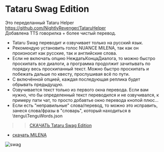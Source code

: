 # Tataru Swag Edition
Это переделанный Tataru Helper https://github.com/NightlyRevenger/TataruHelper </br>
Добавлена TTS говорилка + более чистый перевод.</br>

- Tataru Swag  переводит и озвучивает только на русский язык.</br>
- Рекомендую установить голос NUANCE MILENA, так как он произносит как русские, так и английские слова.</br>
- Если не включать опцию НеждатьКонцаДиалога, то можно быстро проскипать все диалоги, а программа продолжит зачитывать по порядку весь проскипанный текст. Можно быстро проскипать и побежать дальше по квесту, прослушивая всё по пути.</br>
- С включённой опцией, каждая последующая реплика будет обрывать предыдущую.</br>
- Озвучивается текст только из первого окна перевода. Если вам нужно, что бы определенный текст переводился и не озвучивался, к примеру пати чат, то просто добавтье окно перевода кнопой плюс...</br>
- Если есть "неправильные" слова/перевод, то можно это исправить, занеся слова/фразы в "словарь", который находиться в \tengu\TenguWords.json</br>
>>[СКАЧАТЬ Tataru Swag Edition](https://github.com/tekijiyuu/tataruswag/releases)</br>
- [скачать MILENA](https://disk.yandex.com/d/TaqQovxEUQ2-tw)

![swag](https://i.imgur.com/wu3JASD.png)
